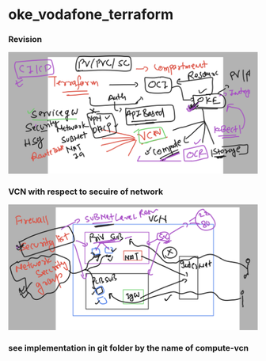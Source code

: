 # oke_vodafone_terraform

### Revision 

<img src="rev.png">

### VCN with respect to secuire of network 

<img src="sec1.png">

### see implementation in git folder by the name of compute-vcn





